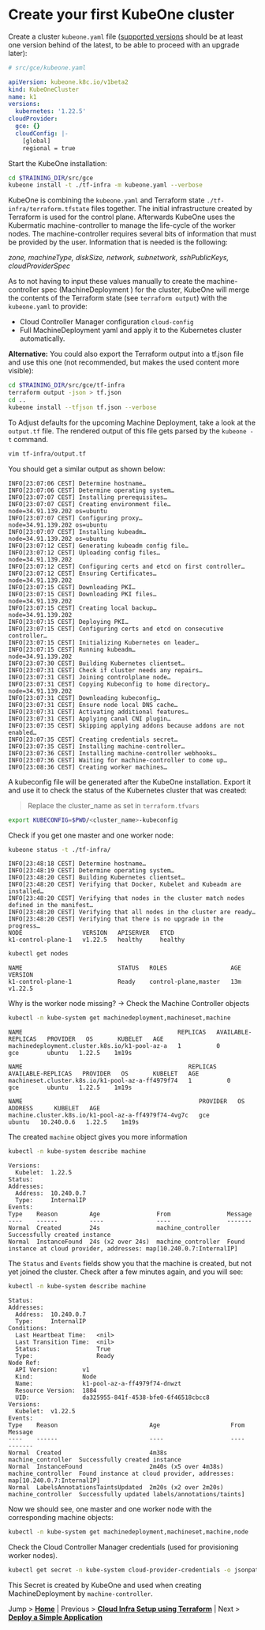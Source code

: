 # Create your first KubeOne cluster

Create a cluster `kubeone.yaml` file ([supported versions](https://docs.kubermatic.com/kubeone/master/architecture/compatibility/#supported-kubernetes-versions) should be at least one version behind of the latest, to be able to proceed with an upgrade later):

```yaml
# src/gce/kubeone.yaml

apiVersion: kubeone.k8c.io/v1beta2
kind: KubeOneCluster
name: k1
versions:
  kubernetes: '1.22.5'
cloudProvider:
  gce: {}
  cloudConfig: |-
    [global]
    regional = true
```

Start the KubeOne installation:

```bash
cd $TRAINING_DIR/src/gce
kubeone install -t ./tf-infra -m kubeone.yaml --verbose
```

KubeOne is combining the `kubeone.yaml` and Terraform state `./tf-infra/terraform.tfstate` files together. The initial infrastructure created by Terraform is used for the control plane. Afterwards KubeOne uses the Kubermatic machine-controller to manage the life-cycle of the worker nodes. The machine-controller requires several bits of information that must be provided by the user. Information that is needed is the following:

*zone, machineType, diskSize, network, subnetwork, sshPublicKeys, cloudProviderSpec*

As to not having to input these values manually to create the machine-controller spec (MachineDeployment ) for the cluster, KubeOne will merge the contents of the Terraform state (see `terraform output`) with the `kubeone.yaml` to provide:
- Cloud Controller Manager configuration `cloud-config`
- Full MachineDeployment yaml and apply it to the Kubernetes cluster automatically.

**Alternative:** You could also export the Terraform output into a tf.json file and use this one (not recommended, but makes the used content more visible):

```bash
cd $TRAINING_DIR/src/gce/tf-infra
terraform output -json > tf.json
cd ..
kubeone install --tfjson tf.json --verbose
```

To Adjust defaults for the upcoming Machine Deployment, take a look at the `output.tf` file. The rendered output of this file gets parsed by the `kubeone -t` command.

```bash
vim tf-infra/output.tf
```

You should get a similar output as shown below:

```text
INFO[23:07:06 CEST] Determine hostname…
INFO[23:07:06 CEST] Determine operating system…
INFO[23:07:07 CEST] Installing prerequisites…
INFO[23:07:07 CEST] Creating environment file…                    node=34.91.139.202 os=ubuntu
INFO[23:07:07 CEST] Configuring proxy…                            node=34.91.139.202 os=ubuntu
INFO[23:07:07 CEST] Installing kubeadm…                           node=34.91.139.202 os=ubuntu
INFO[23:07:12 CEST] Generating kubeadm config file…
INFO[23:07:12 CEST] Uploading config files…                       node=34.91.139.202
INFO[23:07:12 CEST] Configuring certs and etcd on first controller…
INFO[23:07:12 CEST] Ensuring Certificates…                        node=34.91.139.202
INFO[23:07:15 CEST] Downloading PKI…
INFO[23:07:15 CEST] Downloading PKI files…                        node=34.91.139.202
INFO[23:07:15 CEST] Creating local backup…                        node=34.91.139.202
INFO[23:07:15 CEST] Deploying PKI…
INFO[23:07:15 CEST] Configuring certs and etcd on consecutive controller…
INFO[23:07:15 CEST] Initializing Kubernetes on leader…
INFO[23:07:15 CEST] Running kubeadm…                              node=34.91.139.202
INFO[23:07:30 CEST] Building Kubernetes clientset…
INFO[23:07:31 CEST] Check if cluster needs any repairs…
INFO[23:07:31 CEST] Joining controlplane node…
INFO[23:07:31 CEST] Copying Kubeconfig to home directory…         node=34.91.139.202
INFO[23:07:31 CEST] Downloading kubeconfig…
INFO[23:07:31 CEST] Ensure node local DNS cache…
INFO[23:07:31 CEST] Activating additional features…
INFO[23:07:31 CEST] Applying canal CNI plugin…
INFO[23:07:35 CEST] Skipping applying addons because addons are not enabled…
INFO[23:07:35 CEST] Creating credentials secret…
INFO[23:07:35 CEST] Installing machine-controller…
INFO[23:07:36 CEST] Installing machine-controller webhooks…
INFO[23:07:36 CEST] Waiting for machine-controller to come up…
INFO[23:08:36 CEST] Creating worker machines…
```

A kubeconfig file will be generated after the KubeOne installation. Export it and use it to check the status of the Kubernetes cluster that was created:
>Replace the cluster_name as set in `terraform.tfvars`
```bash
export KUBECONFIG=$PWD/<cluster_name>-kubeconfig 
```

Check if you get one master and one worker node:

```bash
kubeone status -t ./tf-infra/
```

```text
INFO[23:48:18 CEST] Determine hostname…
INFO[23:48:19 CEST] Determine operating system…
INFO[23:48:20 CEST] Building Kubernetes clientset…
INFO[23:48:20 CEST] Verifying that Docker, Kubelet and Kubeadm are installed…
INFO[23:48:20 CEST] Verifying that nodes in the cluster match nodes defined in the manifest…
INFO[23:48:20 CEST] Verifying that all nodes in the cluster are ready…
INFO[23:48:20 CEST] Verifying that there is no upgrade in the progress…
NODE                 VERSION   APISERVER   ETCD
k1-control-plane-1   v1.22.5   healthy     healthy
```

```bash
kubectl get nodes
```

```text
NAME                           STATUS   ROLES                  AGE     VERSION
k1-control-plane-1             Ready    control-plane,master   13m     v1.22.5
```

Why is the worker node missing? -> Check the Machine Controller objects

```bash
kubectl -n kube-system get machinedeployment,machineset,machine
```

```text
NAME                                            REPLICAS   AVAILABLE-REPLICAS   PROVIDER   OS       KUBELET   AGE
machinedeployment.cluster.k8s.io/k1-pool-az-a   1          0                    gce        ubuntu   1.22.5    1m19s

NAME                                               REPLICAS   AVAILABLE-REPLICAS   PROVIDER   OS       KUBELET   AGE
machineset.cluster.k8s.io/k1-pool-az-a-ff4979f74   1          0                    gce        ubuntu   1.22.5    1m19s

NAME                                                  PROVIDER   OS       ADDRESS      KUBELET   AGE
machine.cluster.k8s.io/k1-pool-az-a-ff4979f74-4vg7c   gce        ubuntu   10.240.0.6   1.22.5    1m19s
```

The created `machine` object gives you more information

```bash
kubectl -n kube-system describe machine
```

```text
Versions:
  Kubelet:  1.22.5
Status:
Addresses:
  Address:  10.240.0.7
  Type:     InternalIP
Events:
Type    Reason         Age                From                Message
----    ------         ----               ----                -------
Normal  Created        24s                machine_controller  Successfully created instance
Normal  InstanceFound  24s (x2 over 24s)  machine_controller  Found instance at cloud provider, addresses: map[10.240.0.7:InternalIP]
```

The `Status` and `Events` fields show you that the machine is created, but not yet joined the cluster. Check after a few minutes again, and you will see:

```bash
kubectl -n kube-system describe machine
```

```text
Status:
Addresses:
  Address:  10.240.0.7
  Type:     InternalIP
Conditions:
  Last Heartbeat Time:   <nil>
  Last Transition Time:  <nil>
  Status:                True
  Type:                  Ready
Node Ref:
  API Version:       v1
  Kind:              Node
  Name:              k1-pool-az-a-ff4979f74-dnwzt
  Resource Version:  1884
  UID:               da325955-841f-4538-bfe0-6f46518cbcc8
Versions:
  Kubelet:  v1.22.5
Events:
Type    Reason                          Age                    From                Message
----    ------                          ----                   ----                -------
Normal  Created                         4m38s                  machine_controller  Successfully created instance
Normal  InstanceFound                   2m40s (x5 over 4m38s)  machine_controller  Found instance at cloud provider, addresses: map[10.240.0.7:InternalIP]
Normal  LabelsAnnotationsTaintsUpdated  2m20s (x2 over 2m20s)  machine_controller  Successfully updated labels/annotations/taints]
```

Now we should see, one master and one worker node with the corresponding machine objects:

```bash
kubectl -n kube-system get machinedeployment,machineset,machine,node
```

Check the Cloud Controller Manager credentials (used for provisioning worker nodes).

```bash
kubectl get secret -n kube-system cloud-provider-credentials -o jsonpath='{.data.GOOGLE_SERVICE_ACCOUNT}' | base64 -d | base64 -d
```

This Secret is created by KubeOne and used when creating MachineDeployment by `machine-controller`.

Jump > [**Home**](../README.md) | Previous > [**Cloud Infra Setup using Terraform**](../02_initial-cloud-infra-with-terraform/README.md) | Next > [**Deploy a Simple Application**](../04_deploy-app-01-simple/README.md)